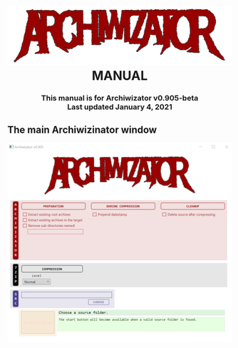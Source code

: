 <!--
  Software manual template (b210104)
  https://github.com/APrettyCoolProgram/my-development-environment/tree/master/templates/documentation
-->

<h1 align="center">

  <img src="Image/archiwizator-logo.png" alt="Archiwizator logo" width="575">
  <br>
  MANUAL
  <br>

</h1>

<h3 align="center">

  This manual is for Archiwizator v0.905-beta
  <br>
  Last updated January 4, 2021

</h3>

## The main Archiwizinator window
![Main Archiwizator window](https://github.com/APrettyCoolProgram/Archiwizator/blob/main/src/Resources/Doc/Manual/Image/main-window-shaded.png)
